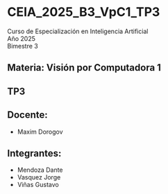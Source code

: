 # CEIA_2025_B3_VpC1_TP3

Curso de Especialización en Inteligencia Artificial  
Año 2025  
Bimestre 3  

## Materia: Visión por Computadora 1  

## TP3

## Docente:
* Maxim Dorogov

## Integrantes:
* Mendoza Dante
* Vasquez Jorge
* Viñas Gustavo
